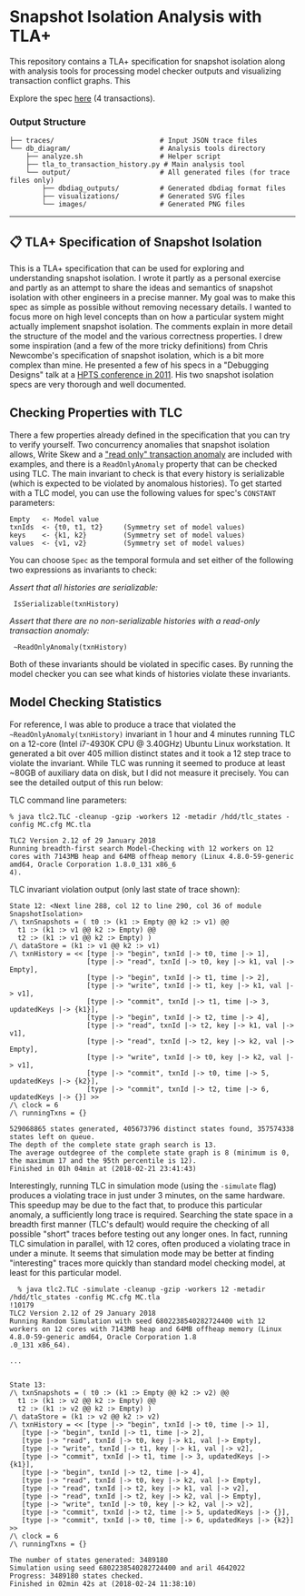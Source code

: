 # Snapshot Isolation Analysis with TLA+

This repository contains a TLA+ specification for snapshot isolation along with analysis tools for processing model checker outputs and visualizing transaction conflict graphs.
This 

Explore the spec [here](https://will62794.github.io/spectacle/#!/home?specpath=https%3A%2F%2Fraw.githubusercontent.com%2Fmongodb-labs%2Fconflict-free-si-specs%2Frefs%2Fheads%2Fmain%2FSnapshotIsolation.tla&constants%5BtxnIds%5D=%7Bt1%2Ct2%2Ct3%2Ct4%7D&constants%5Bkeys%5D=%7Bk1%2Ck2%7D&constants%5Bvalues%5D=%7Bv1%2Cv2%7D&constants%5BEmpty%5D=Empty) (4 transactions).




### Output Structure
```
├── traces/                          # Input JSON trace files
└── db_diagram/                      # Analysis tools directory
    ├── analyze.sh                   # Helper script
    ├── tla_to_transaction_history.py # Main analysis tool
    └── output/                      # All generated files (for trace files only)
        ├── dbdiag_outputs/          # Generated dbdiag format files
        ├── visualizations/          # Generated SVG files  
        └── images/                  # Generated PNG files
```

---

## 📋 TLA+ Specification of Snapshot Isolation

This is a TLA+ specification that can be used for exploring and understanding snapshot isolation. I wrote it partly as a personal exercise and partly as an attempt to share the ideas and semantics of snapshot isolation with other engineers in a precise manner. My goal was to make this spec as simple as possible without removing necessary details. I wanted to focus more on high level concepts than on how a particular system might actually implement snapshot isolation. The comments explain in more detail the structure of the model and the various correctness properties. I drew some inspiration (and a few of the more tricky definitions) from Chris Newcombe's specification of snapshot isolation, which is a bit more complex than mine. He presented a few of his specs in a "Debugging Designs" talk at a [HPTS conference in 2011](http://hpts.ws/papers/2011/agenda.html). His two snapshot isolation specs are very thorough and well documented.

## Checking Properties with TLC

There a few properties already defined in the specification that you can try to verify yourself. Two concurrency anomalies that snapshot isolation allows, Write Skew and a ["read only" transaction anomaly](https://www.cs.umb.edu/~poneil/ROAnom.pdf) are included with examples, and there is a `ReadOnlyAnomaly` property that can be checked using TLC. The main invariant to check is that every history is serializable (which is expected to be violated by anomalous histories). To get started with a TLC model, you can use the following values for spec's `CONSTANT` parameters:

	Empty   <- Model value
	txnIds 	<- {t0, t1, t2}	    (Symmetry set of model values)
	keys 	<- {k1, k2}         (Symmetry set of model values)
	values 	<- {v1, v2}         (Symmetry set of model values)

You can choose `Spec` as the temporal formula and set either of the following two expressions as invariants to check:

*Assert that all histories are serializable:*

```tla
 IsSerializable(txnHistory)
 ```

*Assert that there are no non-serializable histories with a read-only transaction anomaly:*

```tla
 ~ReadOnlyAnomaly(txnHistory)
 ```

Both of these invariants should be violated in specific cases. By running the model checker you can see what kinds of histories violate these invariants.

## Model Checking Statistics

For reference, I was able to produce a trace that violated the `~ReadOnlyAnomaly(txnHistory)` invariant in 1 hour and 4 minutes running TLC on a 12-core (Intel i7-4930K CPU @ 3.40GHz) Ubuntu Linux workstation. It generated a bit over 405 million distinct states and it took a 12 step trace to violate the invariant. While TLC was running it seemed to produce at least ~80GB of auxiliary data on disk, but I did not measure it precisely. You can see the detailed output of this run below:

TLC command line parameters:
```
% java tlc2.TLC -cleanup -gzip -workers 12 -metadir /hdd/tlc_states -config MC.cfg MC.tla

TLC2 Version 2.12 of 29 January 2018
Running breadth-first search Model-Checking with 12 workers on 12 cores with 7143MB heap and 64MB offheap memory (Linux 4.8.0-59-generic amd64, Oracle Corporation 1.8.0_131 x86_6
4).
```

TLC invariant violation output (only last state of trace shown):

```
State 12: <Next line 288, col 12 to line 290, col 36 of module SnapshotIsolation>
/\ txnSnapshots = ( t0 :> (k1 :> Empty @@ k2 :> v1) @@
  t1 :> (k1 :> v1 @@ k2 :> Empty) @@
  t2 :> (k1 :> v1 @@ k2 :> Empty) )
/\ dataStore = (k1 :> v1 @@ k2 :> v1)
/\ txnHistory = << [type |-> "begin", txnId |-> t0, time |-> 1],
                   [type |-> "read", txnId |-> t0, key |-> k1, val |-> Empty],
                   [type |-> "begin", txnId |-> t1, time |-> 2],
                   [type |-> "write", txnId |-> t1, key |-> k1, val |-> v1],
                   [type |-> "commit", txnId |-> t1, time |-> 3, updatedKeys |-> {k1}],
                   [type |-> "begin", txnId |-> t2, time |-> 4],
                   [type |-> "read", txnId |-> t2, key |-> k1, val |-> v1],
                   [type |-> "read", txnId |-> t2, key |-> k2, val |-> Empty],
                   [type |-> "write", txnId |-> t0, key |-> k2, val |-> v1],
                   [type |-> "commit", txnId |-> t0, time |-> 5, updatedKeys |-> {k2}],
                   [type |-> "commit", txnId |-> t2, time |-> 6, updatedKeys |-> {}] >>
/\ clock = 6
/\ runningTxns = {}

529068865 states generated, 405673796 distinct states found, 357574338 states left on queue.
The depth of the complete state graph search is 13.
The average outdegree of the complete state graph is 8 (minimum is 0, the maximum 17 and the 95th percentile is 12).
Finished in 01h 04min at (2018-02-21 23:41:43)
```

Interestingly, running TLC in simulation mode (using the `-simulate` flag) produces a violating trace in just under 3 minutes, on the same hardware. This speedup may be due to the fact that, to produce this particular anomaly, a sufficiently long trace is required. Searching the state space in a breadth first manner (TLC's default) would require the checking of all possible "short" traces before testing out any longer ones. In fact, running TLC simulation in parallel, with 12 cores, often produced a violating trace in under a minute. It seems that simulation mode may be better at finding "interesting" traces more quickly than standard model checking model, at least for this particular model.

```
  % java tlc2.TLC -simulate -cleanup -gzip -workers 12 -metadir /hdd/tlc_states -config MC.cfg MC.tla                                                                      !10179
TLC2 Version 2.12 of 29 January 2018
Running Random Simulation with seed 6802238540282724400 with 12 workers on 12 cores with 7143MB heap and 64MB offheap memory (Linux 4.8.0-59-generic amd64, Oracle Corporation 1.8
.0_131 x86_64).

...


State 13:
/\ txnSnapshots = ( t0 :> (k1 :> Empty @@ k2 :> v2) @@
  t1 :> (k1 :> v2 @@ k2 :> Empty) @@
  t2 :> (k1 :> v2 @@ k2 :> Empty) )
/\ dataStore = (k1 :> v2 @@ k2 :> v2)
/\ txnHistory = << [type |-> "begin", txnId |-> t0, time |-> 1],
   [type |-> "begin", txnId |-> t1, time |-> 2],
   [type |-> "read", txnId |-> t0, key |-> k1, val |-> Empty],
   [type |-> "write", txnId |-> t1, key |-> k1, val |-> v2],
   [type |-> "commit", txnId |-> t1, time |-> 3, updatedKeys |-> {k1}],
   [type |-> "begin", txnId |-> t2, time |-> 4],
   [type |-> "read", txnId |-> t0, key |-> k2, val |-> Empty],
   [type |-> "read", txnId |-> t2, key |-> k1, val |-> v2],
   [type |-> "read", txnId |-> t2, key |-> k2, val |-> Empty],
   [type |-> "write", txnId |-> t0, key |-> k2, val |-> v2],
   [type |-> "commit", txnId |-> t2, time |-> 5, updatedKeys |-> {}],
   [type |-> "commit", txnId |-> t0, time |-> 6, updatedKeys |-> {k2}] >>
/\ clock = 6
/\ runningTxns = {}

The number of states generated: 3489180
Simulation using seed 6802238540282724400 and aril 4642022
Progress: 3489180 states checked.
Finished in 02min 42s at (2018-02-24 11:38:10)
```



